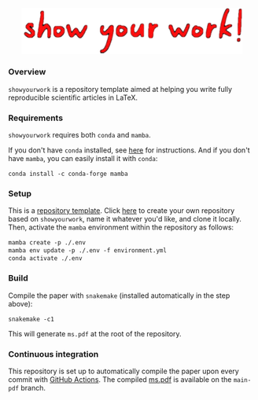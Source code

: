 <p align="center">
  <img width = "450" src="showyourwork.png"/>
</p>


### Overview

`showyourwork` is a repository template aimed at helping you write fully reproducible scientific articles in LaTeX.

### Requirements

`showyourwork` requires both `conda` and `mamba`.

If you don't have `conda` installed, see [here](https://conda.io/projects/conda/en/latest/user-guide/install/index.html) for instructions. And if you don't have `mamba`, you can easily install it with `conda`:

```
conda install -c conda-forge mamba
```

### Setup

This is a [repository template](https://docs.github.com/en/github/creating-cloning-and-archiving-repositories/creating-a-repository-on-github/creating-a-repository-from-a-template). Click [here](https://github.com/rodluger/showyourwork/generate) to create your own repository based on `showyourwork`, name it whatever you'd like, and clone it locally. Then, activate the `mamba` environment within the repository as follows:

```
mamba create -p ./.env
mamba env update -p ./.env -f environment.yml
conda activate ./.env
```

### Build

Compile the paper with `snakemake` (installed automatically in the step above):

```
snakemake -c1
```

This will generate `ms.pdf` at the root of the repository.

### Continuous integration

This repository is set up to automatically compile the paper upon every commit with [GitHub Actions](https://github.com/rodluger/showyourwork/actions). The compiled [ms.pdf](https://github.com/rodluger/showyourwork/blob/main-pdf/ms.pdf) is available on the `main-pdf` branch.